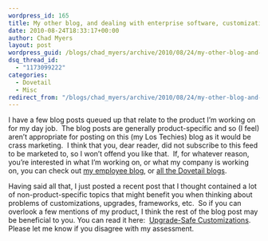 ```yaml
---
wordpress_id: 165
title: My other blog, and dealing with enterprise software, customizations, and upgrades
date: 2010-08-24T18:33:17+00:00
author: Chad Myers
layout: post
wordpress_guid: /blogs/chad_myers/archive/2010/08/24/my-other-blog-and-dealing-with-enterprise-software-customizations-and-upgrades.aspx
dsq_thread_id:
  - "1173099222"
categories:
  - Dovetail
  - Misc
redirect_from: "/blogs/chad_myers/archive/2010/08/24/my-other-blog-and-dealing-with-enterprise-software-customizations-and-upgrades.aspx/"
---
```

I have a few blog posts queued up that relate to the product I’m working on for my day job.&#160; The blog posts are generally product-specific and so (I feel) aren’t appropriate for posting on this (my Los Techies) blog as it would be crass marketing.&#160; I think that you, dear reader, did not subscribe to this feed to be marketed to, so I won’t offend you like that.&#160; If, for whatever reason, you’re interested in what I’m working on, or what my company is working on, you can check out [my employee blog](http://blogs.dovetailsoftware.com/blogs/cmyers/default.aspx), or [all the Dovetail blogs](http://blogs.dovetailsoftware.com/blogs/).

Having said all that, I just posted a recent post that I thought contained a lot of non-product-specific topics that might benefit you when thinking about problems of customizations, upgrades, frameworks, etc.&#160; So if you can overlook a few mentions of my product, I think the rest of the blog post may be beneficial to you. You can read it here:&#160; [Upgrade-Safe Customizations](http://blogs.dovetailsoftware.com/blogs/cmyers/archive/2010/08/23/upgrade-safe-customizations.aspx).&#160; Please let me know if you disagree with my assessment.